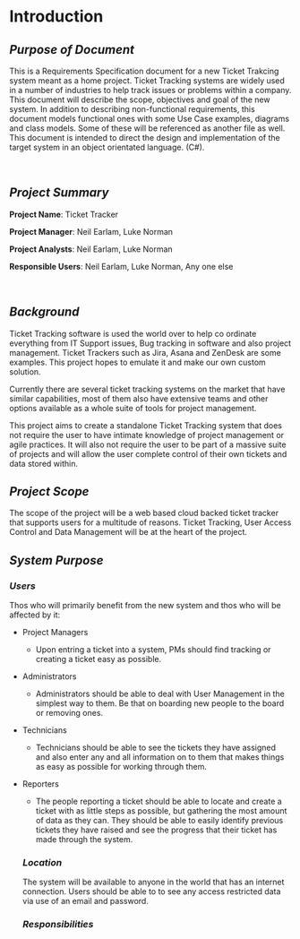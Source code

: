 ﻿# Introduction

## *Purpose of Document*

This is a Requirements Specification document for a new Ticket Trakcing system meant as a home project. Ticket Tracking systems are widely used in a number of industries to help track issues or problems within a company. This document will describe the scope, objectives and goal of the new system. In addition to describing non-functional requirements, this document models functional ones with some Use Case examples, diagrams and class models. Some of these will be referenced as another file as well. This document is intended to direct the design and implementation of the target system in an object orientated language. (C#).

<br/>

## *Project Summary*

**Project Name**: Ticket Tracker

**Project Manager**: Neil Earlam, Luke Norman

**Project Analysts**: Neil Earlam, Luke Norman

**Responsible Users**: Neil Earlam, Luke Norman, Any one else

<br/>

## *Background*

Ticket Tracking software is used the world over to help co ordinate everything from IT Support issues, Bug tracking in software and also project management. Ticket Trackers such as Jira, Asana and ZenDesk are some examples. This project hopes to emulate it and make our own custom solution. 

Currently there are several ticket tracking systems on the market that have similar capabilities, most of them also have extensive teams and other options available as a whole suite of tools for project management. 

This project aims to create a standalone Ticket Tracking system that does not require the user to have intimate knowledge of project management or agile practices. It will also not require the user to be part of a massive suite of projects and will allow the user complete control of their own tickets and data stored within.

## *Project Scope*

The scope of the project will be a web based cloud backed ticket tracker that supports users for a multitude of reasons. Ticket Tracking, User Access Control and Data Management will be at the heart of the project.

## *System Purpose*

### *Users*

Thos who will primarily benefit from the new system and thos who will be affected by it:

- Project Managers
  - Upon entring a ticket into a system, PMs should find tracking or creating a ticket easy as possible.
- Administrators
  - Administrators should be able to deal with User Management in the simplest way to them. Be that on boarding new people to the board or removing ones.
- Technicians
  - Technicians should be able to see the tickets they have assigned and also enter any and all information on to them that makes things as easy as possible for working through them. 
- Reporters
  - The people reporting a ticket should be able to locate and create a ticket with as little steps as possible, but gathering the most amount of data as they can. They should be able to easily identify previous tickets they have raised and see the progress that their ticket has made through the system.
  
  ### *Location*

  The system will be available to anyone in the world that has an internet connection. Users should be able to to see any access restricted data via use of an email and password.

  ### *Responsibilities*





